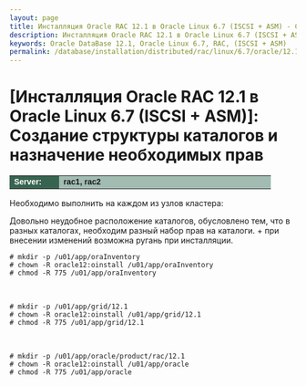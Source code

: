 ```yaml
---
layout: page
title: Инсталляция Oracle RAC 12.1 в Oracle Linux 6.7 (ISCSI + ASM) - Создание структуры каталогов и назначение необходимых прав
description: Инсталляция Oracle RAC 12.1 в Oracle Linux 6.7 (ISCSI + ASM) - Создание структуры каталогов и назначение необходимых прав
keywords: Oracle DataBase 12.1, Oracle Linux 6.7, RAC, (ISCSI + ASM)
permalink: /database/installation/distributed/rac/linux/6.7/oracle/12.1/iscsi-asm/create-folder-structure-and-user-permissions/
---
```


# [Инсталляция Oracle RAC 12.1 в Oracle Linux 6.7 (ISCSI + ASM)]: Создание структуры каталогов и назначение необходимых прав

<table cellpadding="4" cellspacing="2" align="center" border="0" width="100%">
	<tr>
		<td style="color: rgb(255, 255, 255);" bgcolor="#386351" width="14%"><span style="font-family: Arial,Helvetica,sans-serif; font-size: 14px;"><strong>Server:</strong></span></td>
		<td height="20" bgcolor="#a2bcb1" width="60%"><span style="font-family: Arial,Helvetica,sans-serif; font-size: 14px;"><strong>rac1, rac2</strong></span></td>
	</tr>
</table>

Необходимо выполнить на каждом из узлов кластера:

Довольно неудобное расположение каталогов, обусловлено тем, что в разных каталогах, необходим
разный набор прав на каталоги. + при внесении изменений возможна ругань при инсталляции.

    # mkdir -p /u01/app/oraInventory
    # chown -R oracle12:oinstall /u01/app/oraInventory
    # chmod -R 775 /u01/app/oraInventory

<br/>

    # mkdir -p /u01/app/grid/12.1
    # chown -R oracle12:oinstall /u01/app/grid/12.1
    # chmod -R 775 /u01/app/grid/12.1

<br/>

    # mkdir -p /u01/app/oracle/product/rac/12.1
    # chown -R oracle12:oinstall /u01/app/oracle
    # chmod -R 775 /u01/app/oracle

<!--

	UPD

	# mkdir -p /u01/app/12.1.0/grid
	# chown -R oracle12:oinstall /u01/app/12.1.0/grid
	# chmod -R 775 /u01/app/12.1.0/grid

-->
